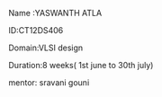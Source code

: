 Name :YASWANTH ATLA

ID:CT12DS406

Domain:VLSI design

Duration:8 weeks( 1st june to 30th july)

mentor: sravani gouni
